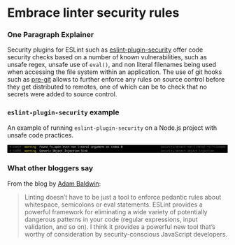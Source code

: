 # Embrace linter security rules

### One Paragraph Explainer
Security plugins for ESLint such as [eslint-plugin-security](https://github.com/nodesecurity/eslint-plugin-security) offer code security checks based on a number of known vulnerabilities, such as unsafe regex, unsafe use of `eval()`, and non literal  filenames being used when accessing the file system within an application.  The use of git hooks such as [pre-git](https://github.com/bahmutov/pre-git) allows to further enforce any rules on source control before they get distributed to remotes, one of which can be to check that no secrets were added to source control.

### `eslint-plugin-security` example
An example of running `eslint-plugin-security` on a Node.js project with unsafe code practices.

![eslint-plugin-security example](/assets/images/lintrules1.png "eslint-plugin-security example")

### What other bloggers say
From the blog by [Adam Baldwin](https://www.safaribooksonline.com/blog/2014/03/28/using-eslint-plugins-node-js-app-security/):
> Linting doesn’t have to be just a tool to enforce pedantic rules about whitespace, semicolons or eval statements. ESLint provides a powerful framework for eliminating a wide variety of potentially dangerous patterns in your code (regular expressions, input validation, and so on). I think it provides a powerful new tool that’s worthy of consideration by security-conscious JavaScript developers.
